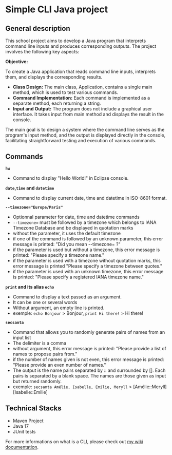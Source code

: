 # Simple CLI Java project

## General description

This school project aims to develop a Java program that interprets command line inputs and produces corresponding outputs. The project involves the following key aspects:

**Objective:**<br>

To create a Java application that reads command line inputs, interprets them, and displays the corresponding results.
- **Class Design:** The main class, Application, contains a single main method, which is used to test various commands.
- **Command Implementation:** Each command is implemented as a separate method, each returning a string.
- **Input and Output:** The program does not include a graphical user interface. It takes input from main method and displays the result in the console.

The main goal is to design a system where the command line serves as the program's input method, and the output is displayed directly in the console, facilitating straightforward testing and execution of various commands.

## Commands

**`hw`**
- Command to display "Hello World!" in Eclipse console.

**`date`,`time` and `datetime`**
- Command to display current date, time and datetime in ISO-8601 format.

**`--timezone="Europe/Paris"`**
- Optionnal parameter for date, time and datetime commands
- `--timezone=` must be followed by a timezone which belongs to IANA Timezone Database and be displayed in quotation marks
- without the parameter, it uses the default timezone
- if one of the command is followed by an unknown parameter, this error message is printed: "Did you mean --timezone= ?"
- if the parameter is used but without a timezone, this error message is printed: "Please specify a timezone name."
- if the parameter is used with a timezone without quotation marks, this error message is printed "Please specify a timezone between quotes."
- if the parameter is used with an unknown timezone, this error message is printed: "Please specify a registered IANA timezone name."
  
**`print` and its alias `echo`**
- Command to display a text passed as an argument.
- It can be one or several words
- Without argument, an empty line is printed.
- exemple: `echo Bonjour` > Bonjour, `print Hi there!` > Hi there!
  
**`secsanta`**
- Command that allows you to randomly generate pairs of names from an input list
- The delimiter is a comma
- without argument, this error message is printed: "Please provide a list of names to propose pairs from."
- if the number of names given is not even, this error message is printed: "Please provide an even number of names."
- The output is the name pairs separated by :: and surrounded by []. Each pairs is separated by a blank space. The names are those given as input but returned randomly.
- exemple: `secsanta Amélie, Isabelle, Emilie, Meryll` > [Amélie::Meryll] [Isabelle::Emilie]

## Technical Stacks

- Maven Project
- Java 17
- JUnit tests

For more informations on what is a CLI, please check out [my wiki documentation](https://github.com/milena-771/simple-cli-java/wiki).


